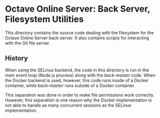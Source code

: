 Octave Online Server: Back Server, Filesystem Utilities
=======================================================

This directory contains the source code dealing with the filesystem for the Octave Online Server back server.  It also contains scripts for interacting with the Git file server.

## History

When using the SELinux backend, the code in this directory is run in the main event loop (Node.js process) along with the *back-master* code.  When the Docker backend is used, however, this code runs inside of a Docker container, while *back-master* runs outside of a Docker container.

This separation was done in order to make file permissions work correctly.  However, this separation is one reason why the Docker implementation is not able to handle as many concurrent sessions as the SELinux implementation.
